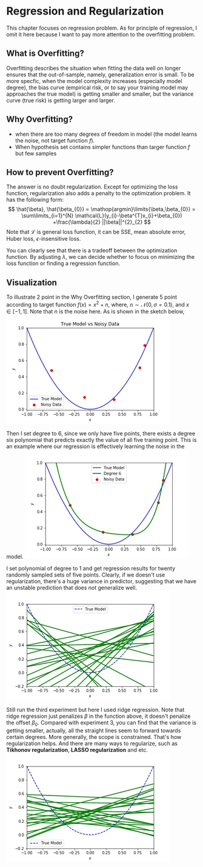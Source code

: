 # Regression and Regularization

This chapter focuses on regression problem. As for principle of regression, I omit it here because I 
want to pay more attention to the overfitting problem.

## What is Overfitting?

Overfitting describes the situation when fitting the data well on longer ensures that the out-of-sample, namely,
generalization error is small. To be more specfic, when the model complexity increases (especially model degree),
the bias curve (empirical risk, or to say your training model may approaches the true model) is getting smaller and
smaller, but the variance curve (true risk) is getting larger and larger.

## Why Overfitting?
* when there are too many degrees of freedom in model (the model learns the noise, not target function $f$).
* When hypothesis set contains simpler functions than targer function $f$ but few samples

## How to prevent Overfitting?
The answer is no doubt regularization. Except for optimizing the loss function, regularization also adds a penalty to
the optimization problem. It has the following form:
$$
\hat{\beta}, \hat{\beta_{0}} = \mathop{argmin}\limits{\beta,\beta_{0}} = \sum\limits_{i=1}^{N} \mathcal{L}(y_{i}-\beta^{T}x_{i}+\beta_{0})
+\frac{\lambda}{2} ||\beta||^{2}_{2}
$$
Note that $\mathcal{L}$ is general loss function, it can be SSE, mean absolute error, Huber loss, $\epsilon$-insensitive loss. 

You can clearly see that there is a tradeoff between the optimization function. By adjusting $\lambda$, we can decide whether to focus on
minimizing the loss function or finding a regression function.

## Visualization

To illustrate 2 point in the Why Overfitting section, I generate 5 point according to target function $f(x) = x^{2} + n$, where, 
$n \sim \mathcal{N} (0, \sigma = 0.1)$, and $x \in [-1,1]$. Note that $n$ is the noise here. As is shown in the sketch below,
![skecth](https://github.com/masqueraderx/Statistical-Machine-Learning/blob/main/Regression%20and%20Regularization/Q1.jpg)

Then I set degree to 6, since we only have five points, there exists a degree six polynomial that predicts exactly the
value of all five training point. This is an example where our regression is effectively learning the noise in the model.
![skecth](https://github.com/masqueraderx/Statistical-Machine-Learning/blob/main/Regression%20and%20Regularization/Q2.jpg)

I set polynomial of degree to 1 and get regression results for twenty randomly sampled sets of five points. Clearly, if 
we doesn't use regularization, there's a huge variance in predictor, suggesting that we have an unstable prediction that does not 
generalize well.
![skecth](https://github.com/masqueraderx/Statistical-Machine-Learning/blob/main/Regression%20and%20Regularization/Q3.jpg)

Still run the third experiment but here I used ridge regression. Note that ridge regression just penalizes $\beta$ in the function
above, it doesn't penalize the offset $\beta_{0}$. Compared with experiment 3, you can find that the variance is getting smaller,
actually, all the straight lines seem to forward towards certain degrees. More generally, the scope is constrained. That's how regularization
helps. And there are many ways to regularize, such as **Tikhonov regularization**, **LASSO regularization** and etc.
![skecth](https://github.com/masqueraderx/Statistical-Machine-Learning/blob/main/Regression%20and%20Regularization/Q4.jpg)

